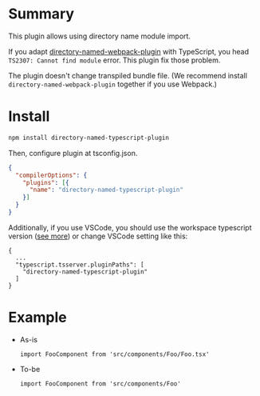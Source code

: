 # Summary
This plugin allows using directory name module import.

If you adapt [directory-named-webpack-plugin](https://github.com/shaketbaby/directory-named-webpack-plugin) with TypeScript, you head `TS2307: Cannot find module` error. This plugin fix those problem.

The plugin doesn't change transpiled bundle file. (We recommend install `directory-named-webpack-plugin` together if you use Webpack.)

# Install
```bash
npm install directory-named-typescript-plugin
```

Then, configure plugin at tsconfig.json.
```json
{
  "compilerOptions": {
    "plugins": [{
      "name": "directory-named-typescript-plugin"
    }]
  }
}
```

Additionally, if you use VSCode, you should use the workspace typescript version ([see more](https://code.visualstudio.com/docs/typescript/typescript-compiling#_using-the-workspace-version-of-typescript)) or change VSCode setting like this:
```tsx
{
  ...
  "typescript.tsserver.pluginPaths": [
    "directory-named-typescript-plugin"
  ]
}
```

# Example
- As-is
  ```tsx
  import FooComponent from 'src/components/Foo/Foo.tsx'
  ```

- To-be
  ```tsx
  import FooComponent from 'src/components/Foo'
  ```
